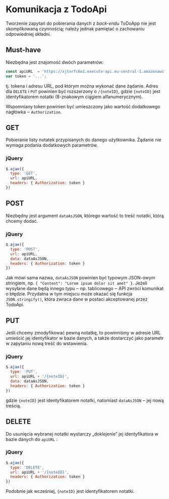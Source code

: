 # Komunikacja z TodoApi
Tworzenie zapytań do pobierania danych z _back-endu_ ToDoApp nie jest skomplikowaną czynnością; należy jednak pamiętać o zachowaniu odpowiedniej składni.

## Must-have
Niezbędna jest znajomość dwóch parametrów:
```javascript 
const apiURL  = 'https://xjtxrfc6a1.execute-api.eu-central-1.amazonaws.com/v1/todo';
var token = '...';
```
tj. tokena i adresu URL, pod którym można wykonać dane żądanie. Adres dla `DELETE` i `PUT` powinien być rozszerzony o `/{noteID}`, gdzie `{noteID}` jest identyfikatorem notatki (8-znakowym ciągiem alfanumerycznym).

Wspomniany token powinien być umieszczony jako wartość dodatkowego nagłówka ‒ `Authorization`.

## GET
Pobieranie listy notatek przypisanych do danego użytkownika. Żądanie nie wymaga podania dodatkowych parametrów.
### jQuery
```javascript
$.ajax({
  type: 'GET',
  url: apiURL,
  headers: { Authorization: token }
})
```

## POST
Niezbędny jest argument ``dataAsJSON``, którego wartość to treść notatki, którą chcemy dodać.
### jQuery
```javascript
$.ajax({
  type: 'POST',
  url: apiURL,
  data: dataAsJSON,
  headers: { Authorization: token }
})
```
Jak mówi sama nazwa, `dataAsJSON` powinien być typowym JSON-owym stringiem, np. `{ "Content": "Lorem ipsum dolor sit amet" }`. Jeżeli wysyłane dane będą innego typu ‒ np. tablicowego ‒ API zwróci komunikat o błędzie.
Przydatna w tym miejscu może okazać się funkcja `JSON.stringify()`, która zwraca dane w postaci akceptowanej przez TodoApi.

## PUT
Jeśli chcemy zmodyfikować pewną notatkę, to powinniśmy w adresie URL umieścić jej identyfikator w bazie danych, a także dostarczyć jako parametr w zapytaniu nową treść do wstawienia.
### jQuery
```javascript
$.ajax({
  type: 'PUT',
  url: apiURL + '/{noteID}',
  data: dataAsJSON,
  headers: { Authorization: token }
})
```
gdzie `{noteID}` jest identyfikatorem notatki, natomiast `dataAsJSON` ‒ jej nową treścią.

## DELETE
Do usunięcia wybranej notatki wystarczy „doklejenie” jej identyfikatora w bazie danych do `apiURL` :
### jQuery
```javascript
$.ajax({
  type: 'DELETE',
  url: apiURL + '/{noteID}',
  headers: { Authorization: token }
})
```
Podobnie jak wcześniej, `{noteID}` jest identyfikatorem notatki.